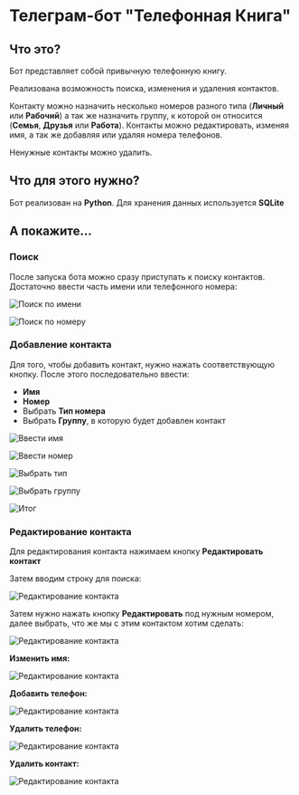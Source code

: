 # Телеграм-бот "Телефонная Книга"

## Что это?
Бот представляет собой привычную телефонную книгу.

Реализована возможность поиска, изменения и удаления контактов.

Контакту можно назначить несколько номеров разного типа (**Личный** или **Рабочий**) а так же назначить группу, к которой он относится (**Семья**, **Друзья** или **Работа**).
Контакты можно редактировать, изменяя имя, а так же добавляя или удаляя номера телефонов. 

Ненужные контакты можно удалить.

## Что для этого нужно?
Бот реализован на **Python**. Для хранения данных используется **SQLite**


## А покажите...
### **Поиск**
После запуска бота можно сразу приступать к поиску контактов. Достаточно ввести часть имени или телефонного номера:

![Поиск по имени](images/search_1.png)

![Поиск по номеру](images/search_2.png)

### **Добавление контакта**

Для того, чтобы добавить контакт, нужно нажать соответствующую кнопку. После этого последовательно ввести:
* **Имя**
* **Номер**
* Выбрать **Тип номера**
* Выбрать **Группу**, в которую будет добавлен контакт

![Ввести имя](images/add_1.png)

![Ввести номер](images/add_2.png)

![Выбрать тип](images/add_3.png)

![Выбрать группу](images/add_4.png)

![Итог](images/add_5.png)

### **Редактирование контакта**
Для редактирования контакта нажимаем кнопку **Редактировать контакт**

Затем вводим строку для поиска:

![Редактирование контакта](images/edit_1.png)

Затем нужно нажать кнопку **Редактировать** под нужным номером, далее выбрать, что же мы с этим контактом хотим сделать:

![Редактирование контакта](images/edit_2.png)

**Изменить имя:**

![Редактирование контакта](images/edit_3.png)

**Добавить телефон:**

![Редактирование контакта](images/edit_4.png)

**Удалить телефон:**

![Редактирование контакта](images/edit_5.png)

**Удалить контакт:**

![Редактирование контакта](images/edit_6.png)